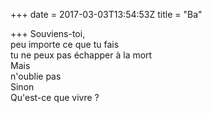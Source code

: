 +++
date = 2017-03-03T13:54:53Z
title = "Ba"

+++ 
Souviens-toi,     
peu importe ce que tu fais   
tu ne peux pas échapper à la mort   
Mais   
n'oublie pas   
Sinon   
Qu'est-ce que vivre ?  